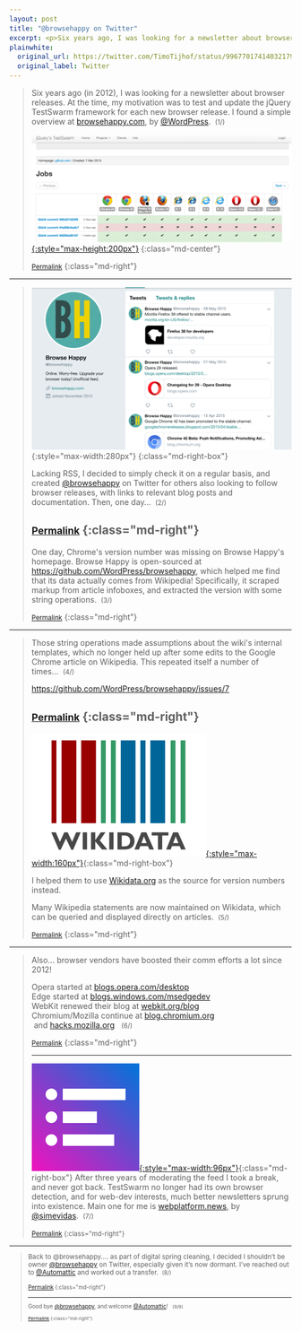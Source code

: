 ```yaml
---
layout: post
title: "@browsehappy on Twitter"
excerpt: <p>Six years ago, I was looking for a newsletter about browser releases.</p>
plainwhite:
  original_url: https://twitter.com/TimoTijhof/status/996770174140321792
  original_label: Twitter
---
```


> Six years ago (in 2012), I was looking for a newsletter about browser releases. At the time, my motivation was to test and update the jQuery TestSwarm framework for each new browser release. I found a simple overview at [browsehappy.com](https://browsehappy.com/), by [@WordPress](https://twitter.com/WordPress).  <small>(1/)</small>
>
> [![Screenshot of swarm.jquery.org](/assets/attachments/2018_browsehappy_swarm.png){:style="max-height:200px"}](http://swarm.jquery.org/ "Link to swarm.jquery.org")
> {:class="md-center"}
>
> <small>[Permalink](https://twitter.com/TimoTijhof/status/996770174140321792)</small>
> {:class="md-right"}

-------

> ![The @browsehappy Twitter feed](/assets/attachments/2018_browsehappy_feed.png){:style="max-width:280px"}
> {:class="md-right-box"}
>
> Lacking RSS, I decided to simply check it on a regular basis, and created [@browsehappy](https://twitter.com/browsehappy) on Twitter for others also looking to follow browser releases, with links to relevant blog posts and documentation. Then, one day…  <small>(2/)</small>
>
> <small>[Permalink](https://twitter.com/TimoTijhof/status/996770176279437313)</small>
> {:class="md-right"}
> -------
>
> One day, Chrome's version number was missing on Browse Happy's homepage. Browse Happy is open-sourced at <https://github.com/WordPress/browsehappy>, which helped me find that its data actually comes from Wikipedia! Specifically, it scraped markup from article infoboxes, and extracted the version with some string operations.  <small>(3/)</small>
>
> <small>[Permalink](https://twitter.com/TimoTijhof/status/996770177965490176)</small>
> {:class="md-right"}

-------

> Those string operations made assumptions about the wiki's internal templates, which no longer held up after some edits to the Google Chrome article on Wikipedia. This repeated itself a number of times…  <small>(4/)</small>
>
> <https://github.com/WordPress/browsehappy/issues/7>
>
> <small>[Permalink](https://twitter.com/TimoTijhof/status/996770180142419968)</small>
> {:class="md-right"}
> -------
>
> [![Wikidata logo](/assets/attachments/2018_browsehappy_wikidata.png){:style="max-width:160px"}](https://github.com/WordPress/browsehappy/pull/39/files "Pull request on browsehappy.git to use Wikidata API"){:class="md-right-box"}
>
> I helped them to use [Wikidata.org](https://wikidata.org) as the source for version numbers instead.
>
> Many Wikipedia statements are now maintained on Wikidata, which can be queried and displayed directly on articles.  <small>(5/)</small>
>
> <small>[Permalink](https://twitter.com/TimoTijhof/status/996770181841080320)</small>
> {:class="md-right"}

-------

> Also… browser vendors have boosted their comm efforts a lot since 2012!
>
> Opera started at [blogs.opera.com/desktop](https://blogs.opera.com/desktop/)
> <br>Edge started at [blogs.windows.com/msedgedev](https://blogs.windows.com/msedgedev/)
> <br>WebKit renewed their blog at [webkit.org/blog](https://webkit.org/blog/)
> <br>Chromium/Mozilla continue at [blog.chromium.org](https://blog.chromium.org)  and [hacks.mozilla.org](https://hacks.mozilla.org)
>  <small>(6/)</small>
>
> <small>[Permalink](https://twitter.com/TimoTijhof/status/996770184001146880)</small>
> {:class="md-right"}
>
> -------
>
> [![Web Platform News logo](/assets/attachments/2018_browsehappy_wpn.png){:style="max-width:96px"}](https://webplatform.news "Web Platform News"){:class="md-right-box"}
> After three years of moderating the feed I took a break, and never got back. TestSwarm no longer had its own browser detection, and for web-dev interests, much better newsletters sprung into existence. Main one for me is [webplatform.news](https://webplatform.news), by [@simevidas](https://twitter.com/simevidas).  <small>(7/)</small>
>
> <small>[Permalink](https://twitter.com/TimoTijhof/status/996770185775407106)
> {:class="md-right"}

-------

> Back to @browsehappy.… as part of digital spring cleaning, I decided I shouldn’t be owner [@browsehappy](https://twitter.com/browsehappy) on Twitter, especially given it’s now dormant. I’ve reached out to [@Automattic](https://twitter.com/Automattic) and worked out a transfer.  <small>(8/)</small>
>
> <small>[Permalink](https://twitter.com/TimoTijhof/status/996770187981418496)
> {:class="md-right"}
>
> -------
>
> Good bye [@browsehappy](https://twitter.com/browsehappy), and welcome [@Automattic](https://twitter.com/Automattic)!   <small>(9/9)</small>
>
> <small>[Permalink](https://twitter.com/TimoTijhof/status/996770189583835136)
> {:class="md-right"}
